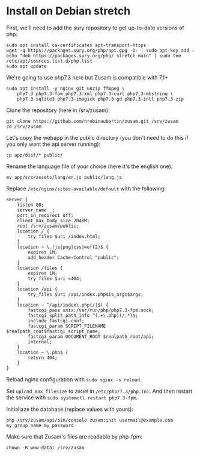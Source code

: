 Install on Debian stretch
=========================

First, we'll need to add the sury repository to get up-to-date versions of php:
```
sudo apt install ca-certificates apt-transport-https
wget -q https://packages.sury.org/php/apt.gpg -O- | sudo apt-key add -
echo "deb https://packages.sury.org/php/ stretch main" | sudo tee /etc/apt/sources.list.d/php.list
sudo apt update
```

We're going to use php7.3 here but Zusam is compatible with 7.1+
```
sudo apt install -y nginx git unzip ffmpeg \
    php7.3 php7.3-fpm php7.3-xml php7.3-curl php7.3-mbstring \
    php7.3-sqlite3 php7.3-imagick php7.3-gd php7.3-intl php7.3-zip
```

Clone the repository (here in /srv/zusam):
```
git clone https://github.com/nrobinaubertin/zusam.git /srv/zusam
cd /srv/zusam
```

Let's copy the webapp in the public directory (you don't need to do this if you only want the api server running):
```
cp app/dist/* public/
```

Rename the language file of your choice (here it's the english one):
```
mv app/src/assets/lang/en.js public/lang.js
```

Replace `/etc/nginx/sites-available/default` with the following:
```
server {
    listen 80;
    server_name _;
    port_in_redirect off;
    client_max_body_size 2048M;
    root /srv/zusam/public;
    location / {
        try_files $uri /index.html;
    }
    location ~ \.(js|png|css|woff2)$ {
        expires 1M;
        add_header Cache-Control "public";
    }
    location /files {
        expires 1M;
        try_files $uri =404;
    }
    location /api {
        try_files $uri /api/index.php$is_args$args;
    }
    location ~ ^/api/index\.php(/|$) {
        fastcgi_pass unix:/var/run/php/php7.3-fpm.sock;
        fastcgi_split_path_info ^(.+\.php)(/.*)$;
        include fastcgi.conf;
        fastcgi_param SCRIPT_FILENAME $realpath_root$fastcgi_script_name;
        fastcgi_param DOCUMENT_ROOT $realpath_root/api;
        internal;
    }
    location ~ \.php$ {
        return 404;
    }
}
```
Reload nginx configuration with `sudo nginx -s reload`.

Set `upload_max_filesize` to `2048M` in `/etc/php/7.3/php.ini`.
And then restart the service with `sudo systemctl restart php7.3-fpm`.

Initialiaze the database (replace values with yours):
```
php /srv/zusam/api/bin/console zusam:init usermail@example.com my_group_name my_password
```

Make sure that Zusam's files are readable by php-fpm:
```
chown -R www-data: /srv/zusam
```
